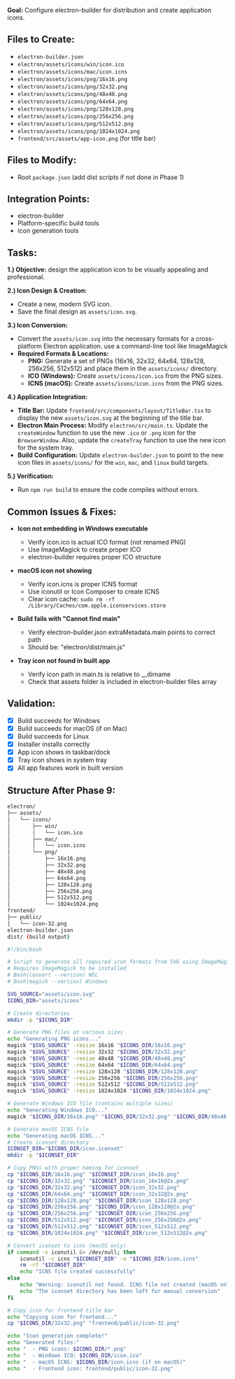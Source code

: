 **Goal:** Configure electron-builder for distribution and create application icons.

## Files to Create:
- `electron-builder.json`
- `electron/assets/icons/win/icon.ico`
- `electron/assets/icons/mac/icon.icns`
- `electron/assets/icons/png/16x16.png`
- `electron/assets/icons/png/32x32.png`
- `electron/assets/icons/png/48x48.png`
- `electron/assets/icons/png/64x64.png`
- `electron/assets/icons/png/128x128.png`
- `electron/assets/icons/png/256x256.png`
- `electron/assets/icons/png/512x512.png`
- `electron/assets/icons/png/1024x1024.png`
- `frontend/src/assets/app-icon.png` (for title bar)

## Files to Modify:
- Root `package.json` (add dist scripts if not done in Phase 1)

## Integration Points:
- electron-builder
- Platform-specific build tools
- Icon generation tools

## Tasks:

**1.) Objective:** design the application icon to be visually appealing and professional.

**2.) Icon Design & Creation:**
*   Create a new, modern SVG icon. 
*   Save the final design as `assets/icon.svg`.

**3.) Icon Conversion:**
*   Convert the `assets/icon.svg` into the necessary formats for a cross-platform Electron application. use a command-line tool like ImageMagick
*   **Required Formats & Locations:**
    *   **PNG:** Generate a set of PNGs (16x16, 32x32, 64x64, 128x128, 256x256, 512x512) and place them in the `assets/icons/` directory.
    *   **ICO (Windows):** Create `assets/icons/icon.ico` from the PNG sizes.
    *   **ICNS (macOS):** Create `assets/icons/icon.icns` from the PNG sizes.

**4.) Application Integration:**
*   **Title Bar:** Update `frontend/src/components/layout/TitleBar.tsx` to display the new `assets/icon.svg` at the beginning of the title bar.
*   **Electron Main Process:** Modify `electron/src/main.ts`. Update the `createWindow` function to use the new `.ico` or `.png` icon for the `BrowserWindow`. Also, update the `createTray` function to use the new icon for the system tray.
*   **Build Configuration:** Update `electron-builder.json` to point to the new icon files in `assets/icons/` for the `win`, `mac`, and `linux` build targets.

**5.) Verification:**
*   Run `npm run build` to ensure the code compiles without errors.


## Common Issues & Fixes:

- **Icon not embedding in Windows executable**
  - Verify icon.ico is actual ICO format (not renamed PNG)
  - Use ImageMagick to create proper ICO
  - electron-builder requires proper ICO structure

- **macOS icon not showing**
  - Verify icon.icns is proper ICNS format
  - Use iconutil or Icon Composer to create ICNS
  - Clear icon cache: `sudo rm -rf /Library/Caches/com.apple.iconservices.store`

- **Build fails with "Cannot find main"**
  - Verify electron-builder.json extraMetadata.main points to correct path
  - Should be: "electron/dist/main.js"

- **Tray icon not found in built app**
  - Verify icon path in main.ts is relative to __dirname
  - Check that assets folder is included in electron-builder files array

## Validation:

- [x] Build succeeds for Windows
- [x] Build succeeds for macOS (if on Mac)
- [x] Build succeeds for Linux
- [x] Installer installs correctly
- [x] App icon shows in taskbar/dock
- [x] Tray icon shows in system tray
- [x] All app features work in built version

## Structure After Phase 9:

```bash
electron/
├── assets/
│   └── icons/
│       ├── win/
│       │   └── icon.ico
│       ├── mac/
│       │   └── icon.icns
│       └── png/
│           ├── 16x16.png
│           ├── 32x32.png
│           ├── 48x48.png
│           ├── 64x64.png
│           ├── 128x128.png
│           ├── 256x256.png
│           ├── 512x512.png
│           └── 1024x1024.png
frontend/
├── public/
│   └── icon-32.png
electron-builder.json
dist/ (build output)
```

```bash
#!/bin/bash

# Script to generate all required icon formats from SVG using ImageMagick
# Requires ImageMagick to be installed
# Bash(convert --version) WSL
# Bash(magick --version) Windows

SVG_SOURCE="assets/icon.svg"
ICONS_DIR="assets/icons"

# Create directories
mkdir -p "$ICONS_DIR"

# Generate PNG files at various sizes
echo "Generating PNG icons..."
magick "$SVG_SOURCE" -resize 16x16 "$ICONS_DIR/16x16.png"
magick "$SVG_SOURCE" -resize 32x32 "$ICONS_DIR/32x32.png"
magick "$SVG_SOURCE" -resize 48x48 "$ICONS_DIR/48x48.png"
magick "$SVG_SOURCE" -resize 64x64 "$ICONS_DIR/64x64.png"
magick "$SVG_SOURCE" -resize 128x128 "$ICONS_DIR/128x128.png"
magick "$SVG_SOURCE" -resize 256x256 "$ICONS_DIR/256x256.png"
magick "$SVG_SOURCE" -resize 512x512 "$ICONS_DIR/512x512.png"
magick "$SVG_SOURCE" -resize 1024x1024 "$ICONS_DIR/1024x1024.png"

# Generate Windows ICO file (contains multiple sizes)
echo "Generating Windows ICO..."
magick "$ICONS_DIR/16x16.png" "$ICONS_DIR/32x32.png" "$ICONS_DIR/48x48.png" "$ICONS_DIR/64x64.png" "$ICONS_DIR/128x128.png" "$ICONS_DIR/256x256.png" "$ICONS_DIR/icon.ico"

# Generate macOS ICNS file
echo "Generating macOS ICNS..."
# Create iconset directory
ICONSET_DIR="$ICONS_DIR/icon.iconset"
mkdir -p "$ICONSET_DIR"

# Copy PNGs with proper naming for iconset
cp "$ICONS_DIR/16x16.png" "$ICONSET_DIR/icon_16x16.png"
cp "$ICONS_DIR/32x32.png" "$ICONSET_DIR/icon_16x16@2x.png"
cp "$ICONS_DIR/32x32.png" "$ICONSET_DIR/icon_32x32.png"
cp "$ICONS_DIR/64x64.png" "$ICONSET_DIR/icon_32x32@2x.png"
cp "$ICONS_DIR/128x128.png" "$ICONSET_DIR/icon_128x128.png"
cp "$ICONS_DIR/256x256.png" "$ICONS_DIR/icon_128x128@2x.png"
cp "$ICONS_DIR/256x256.png" "$ICONSET_DIR/icon_256x256.png"
cp "$ICONS_DIR/512x512.png" "$ICONSET_DIR/icon_256x256@2x.png"
cp "$ICONS_DIR/512x512.png" "$ICONSET_DIR/icon_512x512.png"
cp "$ICONS_DIR/1024x1024.png" "$ICONSET_DIR/icon_512x512@2x.png"

# Convert iconset to icns (macOS only)
if command -v iconutil &> /dev/null; then
    iconutil -c icns "$ICONSET_DIR" -o "$ICONS_DIR/icon.icns"
    rm -rf "$ICONSET_DIR"
    echo "ICNS file created successfully"
else
    echo "Warning: iconutil not found. ICNS file not created (macOS only)"
    echo "The iconset directory has been left for manual conversion"
fi

# Copy icon for frontend title bar
echo "Copying icon for frontend..."
cp "$ICONS_DIR/32x32.png" "frontend/public/icon-32.png"

echo "Icon generation complete!"
echo "Generated files:"
echo "  - PNG icons: $ICONS_DIR/*.png"
echo "  - Windows ICO: $ICONS_DIR/icon.ico"
echo "  - macOS ICNS: $ICONS_DIR/icon.icns (if on macOS)"
echo "  - Frontend icon: frontend/public/icon-32.png"
```
